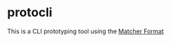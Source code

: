 # protocli

This is a CLI prototyping tool using the [Matcher Format](https://github.com/mmcquillan/matcher)
